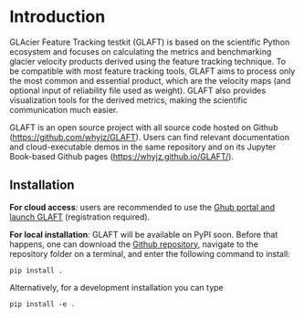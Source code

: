 # Introduction

GLAcier Feature Tracking testkit (GLAFT) is based on the scientific Python ecosystem and focuses on calculating the metrics and benchmarking glacier velocity products derived using the feature tracking technique. To be compatible with most feature tracking tools, GLAFT aims to process only the most common and essential product, which are the velocity maps (and optional input of reliability file used as weight). GLAFT also provides visualization tools for the derived metrics, making the scientific communication much easier. 

GLAFT is an open source project with all source code hosted on Github (https://github.com/whyjz/GLAFT). Users can find relevant documentation and cloud-executable demos in the same repository and on its Jupyter Book-based Github pages (https://whyjz.github.io/GLAFT/). 

## Installation

**For cloud access**: users are recommended to use the [Ghub portal and launch GLAFT](https://theghub.org/tools/glaft/status) (registration required).

**For local installation**: GLAFT will be available on PyPI soon. Before that happens, one can download the [Github repository](https://github.com/whyjz/GLAFT), navigate to the repository folder on a terminal, and enter the following command  to install:

```
pip install .
```

Alternatively, for a development installation you can type

```
pip install -e .
```